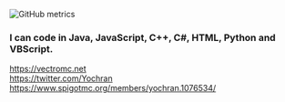 ![GitHub metrics](https://metrics.lecoq.io/Yochran)
<br />
### I can code in Java, JavaScript, C++, C#, HTML, Python and VBScript.
https://vectromc.net
<br />
https://twitter.com/Yochran
<br />
https://www.spigotmc.org/members/yochran.1076534/
